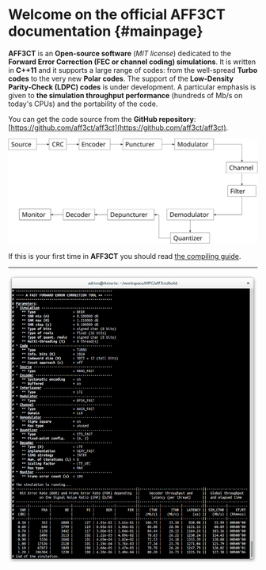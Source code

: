 Welcome on the official AFF3CT documentation {#mainpage}
========================================================

**AFF3CT** is an **Open-source software** (*MIT license*) dedicated to the **Forward Error Correction (FEC or channel coding) simulations**. It is written in **C++11** and it supports a large range of codes: from the well-spread **Turbo codes** to the very new **Polar codes**. The support of the **Low-Density Parity-Check (LDPC) codes** is under development. A particular emphasis is given to **the simulation throughput performance** (hundreds of Mb/s on today's CPUs) and the portability of the code.

You can get the code source from the **GitHub repository**: [https://github.com/aff3ct/aff3ct](https://github.com/aff3ct/aff3ct).

![Communication chain](../pages/bfer.svg)

If this is your first time in **AFF3CT** you should read [the compiling guide](md__home_adrien_workspace_HPC_aff3ct_README.html).

----------------------------------------------

![Example of AFF3CT output](../pages/AFF3CT.png)